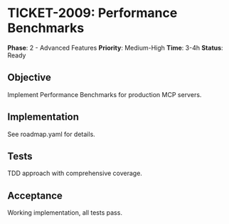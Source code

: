 # TICKET-2009: Performance Benchmarks

**Phase**: 2 - Advanced Features
**Priority**: Medium-High
**Time**: 3-4h
**Status**: Ready

## Objective
Implement Performance Benchmarks for production MCP servers.

## Implementation
See roadmap.yaml for details.

## Tests
TDD approach with comprehensive coverage.

## Acceptance
Working implementation, all tests pass.
